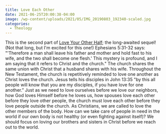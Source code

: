 ```yaml
---
title: Love Each Other
date: 2021-06-25T20:00:38-04:00
image: /wp-content/uploads/2021/05/IMG_20190803_192340-scaled.jpg
categories:
  - Theology
---
```

This is the second part of <a href="https://sethcalebweeks.com/2021/06/24/love-your-other-half/">Love Your Other Half</a>; the long-awaited sequel! (Not that long, but I'm excited for this one!) Ephesians 5:31-32 says: "'Therefore a man shall leave his father and mother and hold fast to his wife, and the two shall become one flesh.' This mystery is profound, and I am saying that it refers to Christ and the church." The church shares the same union with Christ that a husband shares with his wife. Throughout the New Testament, the church is repetitively reminded to love one another as Christ loves the church. Jesus tells his disciples in John 13:35 "by this all people will know that you are my disciples, if you have love for one another.” Just as we need to love ourselves before we love our neighbors, how God loves Himself before he loves us, how spouses love each other before they love other people, the church must love each other before they love people outside the church. As Christians, we are called to love the other members of the body. How can we take care of people in need in the world if our own body is not healthy (or even fighting against itself)? We should focus on loving our brothers and sisters in Christ before we reach out to the world.